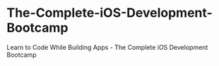 # The-Complete-iOS-Development-Bootcamp
Learn to Code While Building Apps - The Complete iOS Development Bootcamp
